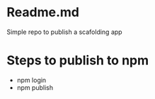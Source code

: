 # Readme.md

Simple repo to publish a scafolding app

# Steps to publish to npm


- npm login
- npm publish